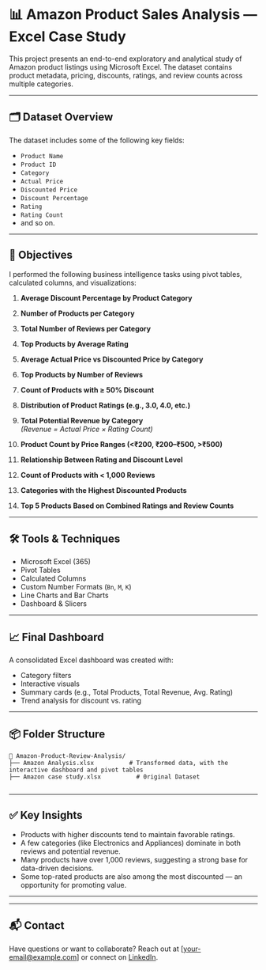 # 📊 Amazon Product Sales Analysis — Excel Case Study

This project presents an end-to-end exploratory and analytical study of Amazon product listings using Microsoft Excel. The dataset contains product metadata, pricing, discounts, ratings, and review counts across multiple categories.

---

## 🗂️ Dataset Overview

The dataset includes some of the following key fields:

- `Product Name`
- `Product ID`
- `Category`
- `Actual Price`
- `Discounted Price`
- `Discount Percentage`
- `Rating`
- `Rating Count`
- and so on.

---

## 📌 Objectives

I performed the following business intelligence tasks using pivot tables, calculated columns, and visualizations:

1. **Average Discount Percentage by Product Category**

2. **Number of Products per Category**

3. **Total Number of Reviews per Category**

4. **Top Products by Average Rating**

5. **Average Actual Price vs Discounted Price by Category**

6. **Top Products by Number of Reviews**

7. **Count of Products with ≥ 50% Discount**

8. **Distribution of Product Ratings (e.g., 3.0, 4.0, etc.)**

9. **Total Potential Revenue by Category**  
   _(Revenue = Actual Price × Rating Count)_

10. **Product Count by Price Ranges (<₹200, ₹200–₹500, >₹500)**

11. **Relationship Between Rating and Discount Level**

12. **Count of Products with < 1,000 Reviews**

13. **Categories with the Highest Discounted Products**

14. **Top 5 Products Based on Combined Ratings and Review Counts**

---

## 🛠️ Tools & Techniques

- Microsoft Excel (365)
- Pivot Tables
- Calculated Columns
- Custom Number Formats (`Bn`, `M`, `K`)
- Line Charts and Bar Charts
- Dashboard & Slicers

---

## 📈 Final Dashboard

A consolidated Excel dashboard was created with:
- Category filters
- Interactive visuals
- Summary cards (e.g., Total Products, Total Revenue, Avg. Rating)
- Trend analysis for discount vs. rating

---

## 📦 Folder Structure

```
📁 Amazon-Product-Review-Analysis/
├── Amazon Analysis.xlsx          # Transformed data, with the interactive dashboard and pivot tables
├── Amazon case study.xlsx          # 0riginal Dataset


```

---

## ✅ Key Insights

- Products with higher discounts tend to maintain favorable ratings.
- A few categories (like Electronics and Appliances) dominate in both reviews and potential revenue.
- Many products have over 1,000 reviews, suggesting a strong base for data-driven decisions.
- Some top-rated products are also among the most discounted — an opportunity for promoting value.

---

---

## 📬 Contact

Have questions or want to collaborate? Reach out at [your-email@example.com] or connect on [LinkedIn](https://linkedin.com/in/your-profile).
